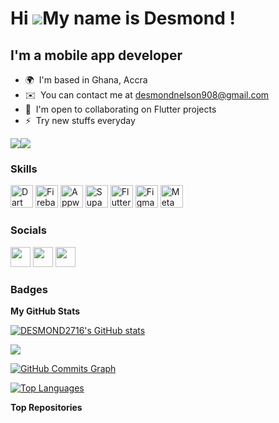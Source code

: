 Hi ![](https://user-images.githubusercontent.com/18350557/176309783-0785949b-9127-417c-8b55-ab5a4333674e.gif)My name is Desmond !
=================================================================================================================================

I'm a mobile app developer
--------------------------

* 🌍  I'm based in Ghana, Accra
* ✉️  You can contact me at [desmondnelson908@gmail.com](mailto:desmondnelson908@gmail.com)
* 🤝  I'm open to collaborating on Flutter projects
* ⚡  Try new stuffs everyday

<a href="https://www.github.com/DESMOND2716" target="_blank" rel="noreferrer"><img
src="https://img.shields.io/github/followers/DESMOND2716?logo=github&style=for-the-badge&color=ffffff&labelColor=181824" /></a><a href="https://www.twitter.com/27_wednesday" target="_blank" rel="noreferrer"><img
src="https://img.shields.io/twitter/follow/27_wednesday?logo=twitter&style=for-the-badge&color=ffffff&labelColor=181824"
/></a>

### Skills


<p align="left">
<a href="https://dart.dev/" target="_blank" rel="noreferrer"><img src="https://raw.githubusercontent.com/danielcranney/readme-generator/main/public/icons/skills/dart-colored.svg" width="36" height="36" alt="Dart" /></a>
<a href="https://firebase.google.com/" target="_blank" rel="noreferrer"><img src="https://raw.githubusercontent.com/danielcranney/readme-generator/main/public/icons/skills/firebase-colored.svg" width="36" height="36" alt="Firebase" /></a>
<a href="https://appwrite.io/" target="_blank" rel="noreferrer"><img src="https://raw.githubusercontent.com/danielcranney/readme-generator/main/public/icons/skills/appwrite-colored.svg" width="36" height="36" alt="Appwrite" /></a>
<a href="https://supabase.io/" target="_blank" rel="noreferrer"><img src="https://raw.githubusercontent.com/danielcranney/readme-generator/main/public/icons/skills/supabase-colored.svg" width="36" height="36" alt="Supabase" /></a>
<a href="https://flutter.dev/" target="_blank" rel="noreferrer"><img src="https://raw.githubusercontent.com/danielcranney/readme-generator/main/public/icons/skills/flutter-colored.svg" width="36" height="36" alt="Flutter" /></a>
<a href="https://www.figma.com/" target="_blank" rel="noreferrer"><img src="https://raw.githubusercontent.com/danielcranney/readme-generator/main/public/icons/skills/figma-colored.svg" width="36" height="36" alt="Figma" /></a>
<a href="https://metamask.io/" target="_blank" rel="noreferrer"><img src="https://raw.githubusercontent.com/danielcranney/readme-generator/main/public/icons/skills/metamask-colored.svg" width="36" height="36" alt="MetaMask" /></a>
</p>


### Socials

<p align="left"> <a href="https://www.github.com/DESMOND2716" target="_blank" rel="noreferrer"><img src="https://raw.githubusercontent.com/danielcranney/readme-generator/main/public/icons/socials/github.svg" width="32" height="32" /></a> <a href="https://AdjohuDesmond.hashnode.dev" target="_blank" rel="noreferrer"><img src="https://raw.githubusercontent.com/danielcranney/readme-generator/main/public/icons/socials/hashnode.svg" width="32" height="32" /></a> <a href="https://www.twitter.com/27_wednesday" target="_blank" rel="noreferrer"><img src="https://raw.githubusercontent.com/danielcranney/readme-generator/main/public/icons/socials/twitter.svg" width="32" height="32" /></a></p>

### Badges

<b>My GitHub Stats</b>

<a href="http://www.github.com/DESMOND2716"><img src="https://github-readme-stats.vercel.app/api?username=DESMOND2716&show_icons=true&hide=&count_private=true&title_color=ffffff&text_color=14b8a6&icon_color=ffffff&bg_color=181824&hide_border=true&show_icons=true" alt="DESMOND2716's GitHub stats" /></a>

<a href="http://www.github.com/DESMOND2716"><img src="https://github-readme-streak-stats.herokuapp.com/?user=DESMOND2716&stroke=14b8a6&background=181824&ring=ffffff&fire=ffffff&currStreakNum=14b8a6&currStreakLabel=ffffff&sideNums=14b8a6&sideLabels=14b8a6&dates=14b8a6&hide_border=true" /></a>

<a href="http://www.github.com/DESMOND2716"><img src="https://github-readme-activity-graph.cyclic.app/graph?username=DESMOND2716&bg_color=181824&color=14b8a6&line=ffffff&point=14b8a6&area_color=181824&area=true&hide_border=true&custom_title=GitHub%20Commits%20Graph" alt="GitHub Commits Graph" /></a>

<a href="https://github.com/DESMOND2716" align="left"><img src="https://github-readme-stats.vercel.app/api/top-langs/?username=DESMOND2716&langs_count=10&title_color=ffffff&text_color=14b8a6&icon_color=ffffff&bg_color=181824&hide_border=true&locale=en&custom_title=Top%20%Languages" alt="Top Languages" /></a>

<b>Top Repositories</b>

<div width="100%" align="center"></div><br /><br /><br /><br /><br /><br /><br />
